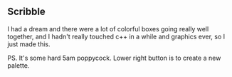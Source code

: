 ## Scribble

I had a dream and there were a lot of colorful boxes going really well together, and I hadn't really touched c++ in a while and graphics ever, so I just made this. 

PS. It's some hard 5am poppycock. Lower right button is to create a new palette. 